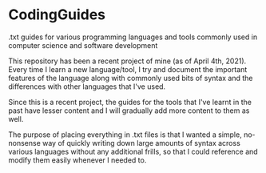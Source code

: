 # CodingGuides
.txt guides for various programming languages and tools commonly used in computer science and software development

This repository has been a recent project of mine (as of April 4th, 2021). Every time I learn a new language/tool, I try and document the important features of the language along with commonly used bits of syntax and the differences with other languages that I've used. 

Since this is a recent project, the guides for the tools that I've learnt in the past have lesser content and I will gradually add more content to them as well. 

The purpose of placing everything in .txt files is that I wanted a simple, no-nonsense way of quickly writing down large amounts of syntax across various languages without any additional frills, so that I could reference and modify them easily whenever I needed to. 
